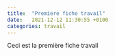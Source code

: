 ```yaml
---
title:  "Premiere fiche travail"
date:   2021-12-12 11:30:55 +0100
categories: travail
---
```

Ceci est la première fiche travail
